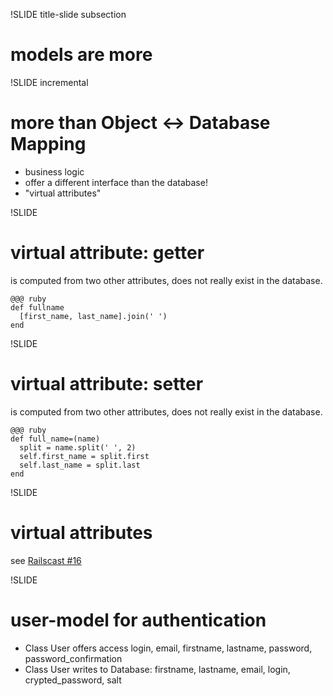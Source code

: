 !SLIDE title-slide subsection

# models are more


!SLIDE incremental

# more than Object <-> Database Mapping

* business logic
* offer a different interface than the database!
* "virtual attributes"

!SLIDE 

# virtual attribute: getter

is computed from two other attributes, does not really
exist in the database.

    @@@ ruby
    def fullname
      [first_name, last_name].join(' ')
    end


!SLIDE 

# virtual attribute: setter

is computed from two other attributes, does not really
exist in the database.

    @@@ ruby
    def full_name=(name)
      split = name.split(' ', 2)
      self.first_name = split.first
      self.last_name = split.last
    end

!SLIDE 

# virtual attributes

see [Railscast #16](http://railscasts.com/episodes/16-virtual-attributes?view=asciicast)



!SLIDE 

# user-model for authentication

* Class User offers access login, email, firstname, lastname, password, password_confirmation
* Class User writes to Database:  firstname, lastname, email, login, crypted_password, salt


